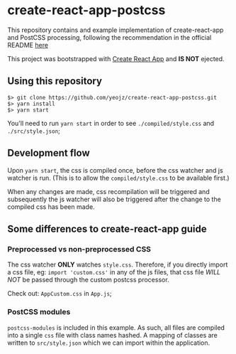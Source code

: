 # create-react-app-postcss

This repository contains and example implementation of create-react-app
and PostCSS processing, following the recommendation in the official
README  [here](https://github.com/facebookincubator/create-react-app/blob/master/packages/react-scripts/template/README.md#adding-a-css-preprocessor-sass-less-etc)

This project was bootstrapped with [Create React App](https://github.com/facebookincubator/create-react-app) and __IS NOT__ ejected.

## Using this repository

```
$> git clone https://github.com/yeojz/create-react-app-postcss.git
$> yarn install
$> yarn start
```

You'll need to run `yarn start` in order to see `./compiled/style.css` and `./src/style.json`;

## Development flow

Upon `yarn start`, the css is compiled once, before the css watcher and js watcher
is run. (This is to allow the `compiled/style.css` to be available first.)

When any changes are made, css recompilation will be triggered and subsequently the js
watcher will also be triggered after the change to the compiled css has been made.

## Some differences to create-react-app guide

### Preprocessed vs non-preprocessed CSS

The css watcher __ONLY__ watches `style.css`. Therefore, if you directly import
a css file, eg: `import 'custom.css'` in any of the js files, that css file _WILL NOT_
be passed through the custom postcss processor.

Check out: `AppCustom.css` in `App.js`;

### PostCSS modules

`postcss-modules` is included in this example. As such, all files are compiled into
a single `css` file with class names hashed. A mapping of classes are written to `src/style.json`
which we can import within the application.
